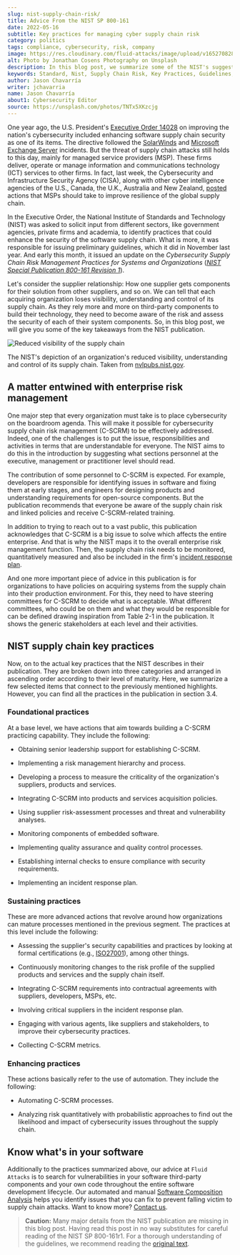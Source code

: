 ```yaml
---
slug: nist-supply-chain-risk/
title: Advice From the NIST SP 800-161
date: 2022-05-16
subtitle: Key practices for managing cyber supply chain risk
category: politics
tags: compliance, cybersecurity, risk, company
image: https://res.cloudinary.com/fluid-attacks/image/upload/v1652708289/blog/nist-supply-chain-risk/cover_nist.webp
alt: Photo by Jonathan Cosens Photography on Unsplash
description: In this blog post, we summarize some of the NIST's suggested key practices to manage cybersecurity supply chain risk.
keywords: Standard, Nist, Supply Chain Risk, Key Practices, Guidelines, Policy, Software Composition Analysis, Ethical Hacking, Pentesting
author: Jason Chavarría
writer: jchavarria
name: Jason Chavarría
about1: Cybersecurity Editor
source: https://unsplash.com/photos/TNTx5XKzcjg
---
```


One year ago,
the U.S. President's [Executive Order 14028](https://www.federalregister.gov/documents/2021/05/17/2021-10460/improving-the-nations-cybersecurity)
on improving the nation's cybersecurity
included enhancing software supply chain security as one of its items.
The directive followed the [SolarWinds](../solarwinds-attack/)
and [Microsoft Exchange Server](../exchange-server-hack/) incidents.
But the threat of supply chain attacks still holds to this day,
mainly for managed service providers (MSP).
These firms deliver,
operate
or manage information
and communications technology (ICT) services to other firms.
In fact,
last week,
the Cybersecurity and Infrastructure Security Agency (CISA),
along with other cyber intelligence agencies of the U.S.,
Canada,
the U.K.,
Australia and New Zealand,
[posted](https://www.cisa.gov/news/2022/05/11/joint-cybersecurity-advisory-protect-msp-providers-and-customers)
actions that MSPs should take
to improve resilience of the global supply chain.

In the Executive Order,
the National Institute of Standards and Technology (NIST)
was asked to solicit input from different sectors,
like government agencies,
private firms
and academia,
to identify practices
that could enhance the security of the software supply chain.
What is more,
it was responsible for issuing preliminary guidelines,
which it did in November last year.
And early this month,
it issued an update
on the *Cybersecurity Supply Chain Risk Management Practices
for Systems and Organizations*
([*NIST Special Publication 800-161 Revision 1*](https://nvlpubs.nist.gov/nistpubs/SpecialPublications/NIST.SP.800-161r1.pdf)).

Let's consider the supplier relationship:
How one supplier gets components for their solution
from other suppliers,
and so on.
We can tell that each acquiring organization loses visibility,
understanding and control of its supply chain.
As they rely more and more on third-party components
to build their technology,
they need to become aware of the risk
and assess the security of each of their system components.
So,
in this blog post,
we will give you some of the key takeaways from the NIST publication.

<div class="imgblock">

![Reduced visibility of the supply chain](https://res.cloudinary.com/fluid-attacks/image/upload/v1652708733/blog/nist-supply-chain-risk/nist-reduced-visibility.webp)

<div class="title">

The NIST's depiction of an organization's reduced visibility,
understanding and control of its supply chain.
Taken from [nvlpubs.nist.gov](https://nvlpubs.nist.gov/nistpubs/SpecialPublications/NIST.SP.800-161r1.pdf).

</div>

</div>

## A matter entwined with enterprise risk management

One major step
that every organization must take
is to place cybersecurity on the boardroom agenda.
This will make it possible
for cybersecurity supply chain risk management (C-SCRM)
to be effectively addressed.
Indeed,
one of the challenges is to put the issue,
responsibilities and activities
in terms that are understandable for everyone.
The NIST aims to do this in the introduction
by suggesting what sections personnel at the executive,
management or practitioner level should read.

The contribution of some personnel to C-SCRM is expected.
For example,
developers are responsible
for identifying issues in software
and fixing them at early stages,
and engineers for designing products
and understanding requirements for open-source components.
But
the publication recommends
that everyone be aware of the supply chain risk
and linked policies and receive C-SCRM-related training.

In addition to trying to reach out to a vast public,
this publication acknowledges
that C-SCRM is a big issue to solve
which affects the entire enterprise.
And that is why
the NIST maps it to the overall enterprise risk management function.
Then,
the supply chain risk needs to be monitored,
quantitatively measured
and also be included in the firm's [incident response plan](../incident-response-plan/).

And one more important piece of advice in this publication
is for organizations to have policies
on acquiring systems from the supply chain
into their production environment.
For this,
they need to have steering committees for C-SCRM
to decide what is acceptable.
What different committees,
who could be on them
and what they would be responsible for can be defined
drawing inspiration from Table 2-1 in the publication.
It shows the generic stakeholders at each level and their activities.

## NIST supply chain key practices

Now,
on to the actual key practices
that the NIST describes in their publication.
They are broken down into three categories
and arranged in ascending order
according to their level of maturity.
Here,
we summarize a few selected items
that connect to the previously mentioned highlights.
However,
you can find all the practices in the publication
in section 3.4.

### Foundational practices

At a base level,
we have actions
that aim towards building a C-SCRM practicing capability.
They include the following:

- Obtaining senior leadership support for establishing C-SCRM.

- Implementing a risk management hierarchy and process.

- Developing a process to measure
  the criticality of the organization's suppliers,
  products and services.

- Integrating C-SCRM into products and services acquisition policies.

- Using supplier risk-assessment processes and threat
  and vulnerability analyses.

- Monitoring components of embedded software.

- Implementing quality assurance and quality control processes.

- Establishing internal checks
  to ensure compliance with security requirements.

- Implementing an incident response plan.

### Sustaining practices

These are more advanced actions
that revolve around how organizations can mature processes
mentioned in the previous segment.
The practices at this level include the following:

- Assessing the supplier's security capabilities
  and practices by looking at formal certifications
  (e.g., [ISO27001](https://docs.fluidattacks.com/criteria/compliance/iso27001/)),
  among other things.

- Continuously monitoring changes
  to the risk profile of the supplied products
  and services
  and the supply chain itself.

- Integrating C-SCRM requirements into contractual agreements
  with suppliers, developers, MSPs, etc.

- Involving critical suppliers in the incident response plan.

- Engaging with various agents,
  like suppliers and stakeholders,
  to improve their cybersecurity practices.

- Collecting C-SCRM metrics.

### Enhancing practices

These actions basically refer to the use of automation.
They include the following:

- Automating C-SCRM processes.

- Analyzing risk quantitatively with probabilistic approaches
  to find out the likelihood and impact of cybersecurity issues
  throughout the supply chain.

## Know what's in your software

Additionally to the practices summarized above,
our advice at `Fluid Attacks` is to search for vulnerabilities
in your software third-party components
and your own code
throughout the entire software development lifecycle.
Our automated and manual [Software Composition Analysis](../../categories/sca/)
helps you identify issues
that you can fix to prevent falling victim to supply chain attacks.
Want to know more?
[Contact us](../../contact-us/).

> **Caution:**
> Many major details from the NIST publication are missing in this blog post.
> Having read this post in no way substitutes
> for careful reading of the NIST SP 800-161r1.
> For a thorough understanding of the guidelines,
> we recommend reading the
> [original text](https://nvlpubs.nist.gov/nistpubs/SpecialPublications/NIST.SP.800-161r1.pdf).
